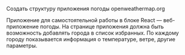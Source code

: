 
Создать структуру приложения погоды openweathermap.org

Приложение для самостоятельной работы в блоке React — веб-приложение погоды.
На странице приложения должна быть возможность добавлять города в список избранных.
По каждому городу показывается информация о температуре, ветре, другие параметры.